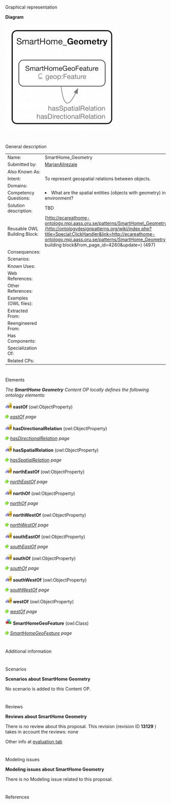 # 

 Graphical representation



__Diagram__ 





[![Image:Geo.png](public/images/c/c9/Geo.png)](../Image/Geo.png "Image:Geo.png")





# 

 General description




|  |  |
| --- | --- |
|  Name:  |  SmartHome\_Geometry  |
|  Submitted by:  | [MarjanAlirezaie](../User/MarjanAlirezaie "User:MarjanAlirezaie")  |
|  Also Known As:  |  |
|  Intent:  |  To represent geospatial relations between objects.  |
|  Domains:  |  |
|  Competency Questions:  | <li>       What are the spatial entities (objects with geometry) in a smart home environment?      </li> |
|  Solution description:  |  TBD  |
|  Reusable OWL Building Block:  | [http://ecareathome-ontology.mpi.aass.oru.se/patterns/SmartHome\_Geometry.owl](http://ontologydesignpatterns.org/wiki/index.php?title=Special:ClickHandler&link=http://ecareathome-ontology.mpi.aass.oru.se/patterns/SmartHome_Geometry.owl&message=OWL building block&from_page_id=4260&update=)  (497)  |
|  Consequences:  |  |
|  Scenarios:  |  |
|  Known Uses:  |  |
|  Web References:  |  |
|  Other References:  |  |
|  Examples (OWL files):  |  |
|  Extracted From:  |  |
|  Reengineered From:  |  |
|  Has Components:  |  |
|  Specialization Of:  |  |
|  Related CPs:  |  |



  





# 

 Elements



_The
 __SmartHome Geometry__ 
 Content OP locally defines the following ontology elements:_ 





[![ObjectProperty](public/images/thumb/c/c3/ObjectProperty.gif/20px-ObjectProperty.gif)](../Image/ObjectProperty.gif "ObjectProperty")
__eastOf__ 
 (owl:ObjectProperty)
 
[![](public/images/thumb/8/87/ArrowRight.gif/11px-ArrowRight.gif)](../Image/ArrowRight.gif "ArrowRight.gif")
_[eastOf](../Submissions/SmartHome_Geometry/eastOf "Submissions:SmartHome Geometry/eastOf") 
 page_ 



[![ObjectProperty](public/images/thumb/c/c3/ObjectProperty.gif/20px-ObjectProperty.gif)](../Image/ObjectProperty.gif "ObjectProperty")
__hasDirectionalRelation__ 
 (owl:ObjectProperty)
 
[![](public/images/thumb/8/87/ArrowRight.gif/11px-ArrowRight.gif)](../Image/ArrowRight.gif "ArrowRight.gif")
_[hasDirectionalRelation](../Submissions/SmartHome_Geometry/hasDirectionalRelation "Submissions:SmartHome Geometry/hasDirectionalRelation") 
 page_ 



[![ObjectProperty](public/images/thumb/c/c3/ObjectProperty.gif/20px-ObjectProperty.gif)](../Image/ObjectProperty.gif "ObjectProperty")
__hasSpatialRelation__ 
 (owl:ObjectProperty)
 
[![](public/images/thumb/8/87/ArrowRight.gif/11px-ArrowRight.gif)](../Image/ArrowRight.gif "ArrowRight.gif")
_[hasSpatialRelation](../Submissions/SmartHome_Geometry/hasSpatialRelation "Submissions:SmartHome Geometry/hasSpatialRelation") 
 page_ 



[![ObjectProperty](public/images/thumb/c/c3/ObjectProperty.gif/20px-ObjectProperty.gif)](../Image/ObjectProperty.gif "ObjectProperty")
__northEastOf__ 
 (owl:ObjectProperty)
 
[![](public/images/thumb/8/87/ArrowRight.gif/11px-ArrowRight.gif)](../Image/ArrowRight.gif "ArrowRight.gif")
_[northEastOf](../Submissions/SmartHome_Geometry/northEastOf "Submissions:SmartHome Geometry/northEastOf") 
 page_ 



[![ObjectProperty](public/images/thumb/c/c3/ObjectProperty.gif/20px-ObjectProperty.gif)](../Image/ObjectProperty.gif "ObjectProperty")
__northOf__ 
 (owl:ObjectProperty)
 
[![](public/images/thumb/8/87/ArrowRight.gif/11px-ArrowRight.gif)](../Image/ArrowRight.gif "ArrowRight.gif")
_[northOf](../Submissions/SmartHome_Geometry/northOf "Submissions:SmartHome Geometry/northOf") 
 page_ 



[![ObjectProperty](public/images/thumb/c/c3/ObjectProperty.gif/20px-ObjectProperty.gif)](../Image/ObjectProperty.gif "ObjectProperty")
__northWestOf__ 
 (owl:ObjectProperty)
 
[![](public/images/thumb/8/87/ArrowRight.gif/11px-ArrowRight.gif)](../Image/ArrowRight.gif "ArrowRight.gif")
_[northWestOf](../Submissions/SmartHome_Geometry/northWestOf "Submissions:SmartHome Geometry/northWestOf") 
 page_ 



[![ObjectProperty](public/images/thumb/c/c3/ObjectProperty.gif/20px-ObjectProperty.gif)](../Image/ObjectProperty.gif "ObjectProperty")
__southEastOf__ 
 (owl:ObjectProperty)
 
[![](public/images/thumb/8/87/ArrowRight.gif/11px-ArrowRight.gif)](../Image/ArrowRight.gif "ArrowRight.gif")
_[southEastOf](../Submissions/SmartHome_Geometry/southEastOf "Submissions:SmartHome Geometry/southEastOf") 
 page_ 



[![ObjectProperty](public/images/thumb/c/c3/ObjectProperty.gif/20px-ObjectProperty.gif)](../Image/ObjectProperty.gif "ObjectProperty")
__southOf__ 
 (owl:ObjectProperty)
 
[![](public/images/thumb/8/87/ArrowRight.gif/11px-ArrowRight.gif)](../Image/ArrowRight.gif "ArrowRight.gif")
_[southOf](../Submissions/SmartHome_Geometry/southOf "Submissions:SmartHome Geometry/southOf") 
 page_ 



[![ObjectProperty](public/images/thumb/c/c3/ObjectProperty.gif/20px-ObjectProperty.gif)](../Image/ObjectProperty.gif "ObjectProperty")
__southWestOf__ 
 (owl:ObjectProperty)
 
[![](public/images/thumb/8/87/ArrowRight.gif/11px-ArrowRight.gif)](../Image/ArrowRight.gif "ArrowRight.gif")
_[southWestOf](../Submissions/SmartHome_Geometry/southWestOf "Submissions:SmartHome Geometry/southWestOf") 
 page_ 



[![ObjectProperty](public/images/thumb/c/c3/ObjectProperty.gif/20px-ObjectProperty.gif)](../Image/ObjectProperty.gif "ObjectProperty")
__westOf__ 
 (owl:ObjectProperty)
 
[![](public/images/thumb/8/87/ArrowRight.gif/11px-ArrowRight.gif)](../Image/ArrowRight.gif "ArrowRight.gif")
_[westOf](../Submissions/SmartHome_Geometry/westOf "Submissions:SmartHome Geometry/westOf") 
 page_ 



[![Class](public/images/thumb/2/27/Class.gif/20px-Class.gif)](../Image/Class.gif "Class")
__SmartHomeGeoFeature__ 
 (owl:Class)
 
[![](public/images/thumb/8/87/ArrowRight.gif/11px-ArrowRight.gif)](../Image/ArrowRight.gif "ArrowRight.gif")
_[SmartHomeGeoFeature](../Submissions/SmartHome_Geometry/SmartHomeGeoFeature "Submissions:SmartHome Geometry/SmartHomeGeoFeature") 
 page_ 


# 

 Additional information



# 

 Scenarios




__Scenarios about SmartHome Geometry__ 


 No scenario is added to this Content OP.
 




# 

 Reviews




__Reviews about SmartHome Geometry__ 


 There is no review about this proposal.
This revision (revision ID
 __13129__ 
 ) takes in account the reviews: none
 



 Other info at
 [evaluation tab](http://ontologydesignpatterns.org/wiki/index.php?title=Submissions:SmartHome_Geometry&action=evaluation "http://ontologydesignpatterns.org/wiki/index.php?title=Submissions:SmartHome_Geometry&action=evaluation") 





  





# 

 Modeling issues




__Modeling issues about SmartHome Geometry__ 


 There is no Modeling issue related to this proposal.
 




  





# 

 References